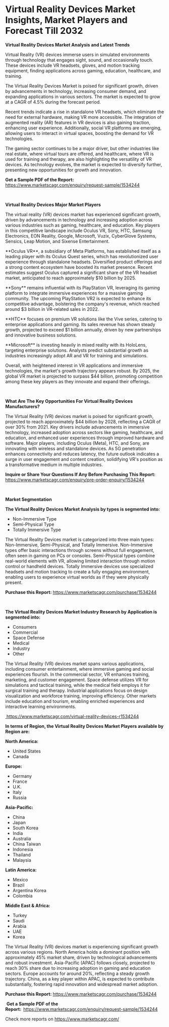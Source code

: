 <p><h1>Virtual Reality Devices Market Insights, Market Players and Forecast Till 2032</h1></p><p><strong>Virtual Reality Devices Market Analysis and Latest Trends</strong></p>
<p><p>Virtual Reality (VR) devices immerse users in simulated environments through technology that engages sight, sound, and occasionally touch. These devices include VR headsets, gloves, and motion tracking equipment, finding applications across gaming, education, healthcare, and training.</p><p>The Virtual Reality Devices Market is poised for significant growth, driven by advancements in technology, increasing consumer demand, and expanding applications in various sectors. The market is expected to grow at a CAGR of 4.5% during the forecast period. </p><p>Recent trends indicate a rise in standalone VR headsets, which eliminate the need for external hardware, making VR more accessible. The integration of augmented reality (AR) features in VR devices is also gaining traction, enhancing user experience. Additionally, social VR platforms are emerging, allowing users to interact in virtual spaces, boosting the demand for VR technologies.</p><p>The gaming sector continues to be a major driver, but other industries like real estate, where virtual tours are offered, and healthcare, where VR is used for training and therapy, are also highlighting the versatility of VR devices. As technology evolves, the market is expected to diversify further, presenting new opportunities for growth and innovation.</p></p>
<p><strong>Get a Sample PDF of the Report:&nbsp;</strong> <a href="https://www.marketscagr.com/enquiry/request-sample/1534244?utm_campaign=2041&utm_medium=2&utm_source=Github&utm_content=ia&utm_term=17022025&utm_id=virtual-reality-devices">https://www.marketscagr.com/enquiry/request-sample/1534244</a></p>
<p>&nbsp;</p>
<p><strong>Virtual Reality Devices Major Market Players</strong></p>
<p><p>The virtual reality (VR) devices market has experienced significant growth, driven by advancements in technology and increasing adoption across various industries such as gaming, healthcare, and education. Key players in this competitive landscape include Oculus VR, Sony, HTC, Samsung Electronics, EON Reality, Google, Microsoft, Vuzix, CyberGlove Systems, Sensics, Leap Motion, and Sixense Entertainment.</p><p>**Oculus VR**, a subsidiary of Meta Platforms, has established itself as a leading player with its Oculus Quest series, which has revolutionized user experience through standalone headsets. Diversified product offerings and a strong content ecosystem have boosted its market presence. Recent estimates suggest Oculus captured a significant share of the VR headset market, anticipated to reach approximately $10 billion by 2025.</p><p>**Sony** remains influential with its PlayStation VR, leveraging its gaming platform to integrate immersive experiences for a massive gaming community. The upcoming PlayStation VR2 is expected to enhance its competitive advantage, bolstering the company's revenue, which reached around $3 billion in VR-related sales in 2022.</p><p>**HTC** focuses on premium VR solutions like the Vive series, catering to enterprise applications and gaming. Its sales revenue has shown steady growth, projected to exceed $1 billion annually, driven by new partnerships and innovative business solutions.</p><p>**Microsoft** is investing heavily in mixed reality with its HoloLens, targeting enterprise solutions. Analysts predict substantial growth as industries increasingly adopt AR and VR for training and simulations.</p><p>Overall, with heightened interest in VR applications and immersive technologies, the market's growth trajectory appears robust. By 2025, the global VR market is projected to surpass $44 billion, promoting competition among these key players as they innovate and expand their offerings.</p></p>
<p>&nbsp;</p>
<p><strong>What Are The Key Opportunities For Virtual Reality Devices Manufacturers?</strong></p>
<p><p>The Virtual Reality (VR) devices market is poised for significant growth, projected to reach approximately $44 billion by 2028, reflecting a CAGR of over 30% from 2021. Key drivers include advancements in immersive technology, increased adoption across sectors like gaming, healthcare, and education, and enhanced user experiences through improved hardware and software. Major players, including Oculus (Meta), HTC, and Sony, are innovating with wireless and standalone devices. As 5G penetration enhances connectivity and reduces latency, the future outlook indicates a surge in user engagement and content creation, solidifying VR's position as a transformative medium in multiple industries.</p></p>
<p><strong>Inquire or Share Your Questions If Any Before Purchasing This Report:</strong> <a href="https://www.marketscagr.com/enquiry/pre-order-enquiry/1534244?utm_campaign=2041&utm_medium=2&utm_source=Github&utm_content=ia&utm_term=17022025&utm_id=virtual-reality-devices">https://www.marketscagr.com/enquiry/pre-order-enquiry/1534244</a></p>
<p>&nbsp;</p>
<p><strong>Market Segmentation</strong></p>
<p><strong>The Virtual Reality Devices Market Analysis by types is segmented into:</strong></p>
<p><ul><li>Non-Immersive Type</li><li>Semi-Physical Type</li><li>Totally Immersive Type</li></ul></p>
<p><p>The Virtual Reality Devices market is categorized into three main types: Non-Immersive, Semi-Physical, and Totally Immersive. Non-Immersive types offer basic interactions through screens without full engagement, often seen in gaming on PCs or consoles. Semi-Physical types combine real-world elements with VR, allowing limited interaction through motion control or handheld devices. Totally Immersive devices use specialized headsets and motion tracking to create a fully engaging environment, enabling users to experience virtual worlds as if they were physically present.</p></p>
<p><strong>Purchase this Report:&nbsp;</strong><a href="https://www.marketscagr.com/purchase/1534244?utm_campaign=2041&utm_medium=2&utm_source=Github&utm_content=ia&utm_term=17022025&utm_id=virtual-reality-devices">https://www.marketscagr.com/purchase/1534244</a></p>
<p>&nbsp;</p>
<p><strong>The Virtual Reality Devices Market Industry Research by Application is segmented into:</strong></p>
<p><ul><li>Consumers</li><li>Commercial</li><li>Space Defense</li><li>Medical</li><li>Industry</li><li>Other</li></ul></p>
<p><p>The Virtual Reality (VR) devices market spans various applications, including consumer entertainment, where immersive gaming and social experiences flourish. In the commercial sector, VR enhances training, marketing, and customer engagement. Space defense utilizes VR for simulations and tactical training, while the medical field employs it for surgical training and therapy. Industrial applications focus on design visualization and workforce training, improving efficiency. Other markets include education and tourism, enabling enriched experiences and interactive learning environments.</p></p>
<p><a href="https://www.marketscagr.com/virtual-reality-devices-r1534244?utm_campaign=2041&utm_medium=2&utm_source=Github&utm_content=ia&utm_term=17022025&utm_id=virtual-reality-devices">&nbsp;https://www.marketscagr.com/virtual-reality-devices-r1534244</a></p>
<p><strong>In terms of Region, the Virtual Reality Devices Market Players available by Region are:</strong></p>
<p>
    <p> <strong> North America: </strong>
        <ul>
            <li>United States</li>
            <li>Canada</li>
        </ul>
        </p> 
    <p> <strong> Europe: </strong>
        <ul>
            <li>Germany</li>
            <li>France</li>
            <li>U.K.</li>
            <li>Italy</li>
            <li>Russia</li>
        </ul>
        </p> 
    <p> <strong> Asia-Pacific: </strong>
        <ul>
            <li>China</li>
            <li>Japan</li>
            <li>South Korea</li>
            <li>India</li>
            <li>Australia</li>
            <li>China Taiwan</li>
            <li>Indonesia</li>
            <li>Thailand</li>
            <li>Malaysia</li>
        </ul>
        </p> 
    <p> <strong> Latin America: </strong>
        <ul>
            <li>Mexico</li>
            <li>Brazil</li>
            <li>Argentina Korea</li>
            <li>Colombia</li>
        </ul>
        </p> 
    <p> <strong> Middle East & Africa: </strong>
        <ul>
            <li>Turkey</li>
            <li>Saudi</li>
            <li>Arabia</li>
            <li>UAE</li>
            <li>Korea</li>
        </ul>
    </p>
    </p>
<p><p>The Virtual Reality (VR) devices market is experiencing significant growth across various regions. North America holds a dominant position with approximately 45% market share, driven by technological advancements and robust investment. Asia-Pacific (APAC) follows closely, projected to reach 30% share due to increasing adoption in gaming and education sectors. Europe accounts for around 20%, reflecting a steady growth trajectory. China, as a key player within APAC, is expected to contribute substantially, fostering rapid innovation and widespread market adoption.</p></p>
<p><strong>Purchase this Report: </strong><a href="https://www.marketscagr.com/purchase/1534244?utm_campaign=2041&utm_medium=2&utm_source=Github&utm_content=ia&utm_term=17022025&utm_id=virtual-reality-devices">https://www.marketscagr.com/purchase/1534244</a></p>
<p>&nbsp;<strong>Get a Sample PDF of the Report:&nbsp;&nbsp;</strong><a href="https://www.marketscagr.com/enquiry/request-sample/1534244?utm_campaign=2041&utm_medium=2&utm_source=Github&utm_content=ia&utm_term=17022025&utm_id=virtual-reality-devices">https://www.marketscagr.com/enquiry/request-sample/1534244</a></p>
<p><strong></strong></p>
<p>Check more reports on <a href="https://www.marketscagr.com/?utm_campaign=2041&utm_medium=2&utm_source=Github&utm_content=ia&utm_term=17022025&utm_id=virtual-reality-devices">https://www.marketscagr.com/</a></p>